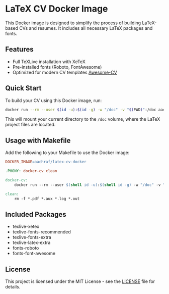 # LaTeX CV Docker Image

This Docker image is designed to simplify the process of building LaTeX-based CVs and resumes. It includes all necessary LaTeX packages and fonts.

## Features
- Full TeXLive installation with XeTeX
- Pre-installed fonts (Roboto, FontAwesome)
- Optimized for modern CV templates [Awesome-CV](https://github.com/posquit0/Awesome-CV)

## Quick Start

To build your CV using this Docker image, run:

```bash
docker run --rm --user $(id -u):$(id -g) -w "/doc" -v "$(PWD)":/doc aachraf/latex-cv-docker:latest make
```

This will mount your current directory to the `/doc` volume, where the LaTeX project files are located.

## Usage with Makefile

Add the following to your Makefile to use the Docker image:

```makefile
DOCKER_IMAGE=aachraf/latex-cv-docker

.PHONY: docker-cv clean

docker-cv:
	docker run --rm --user $(shell id -u):$(shell id -g) -w "/doc" -v "$(PWD)":/doc $(DOCKER_IMAGE):latest make cv.pdf

clean:
	rm -f *.pdf *.aux *.log *.out
```

## Included Packages
- texlive-xetex
- texlive-fonts-recommended
- texlive-fonts-extra
- texlive-latex-extra
- fonts-roboto
- fonts-font-awesome

## License
This project is licensed under the MIT License - see the [LICENSE](LICENSE) file for details.

